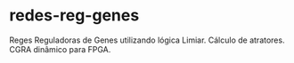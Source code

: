 # redes-reg-genes
Reges Reguladoras de Genes utilizando lógica Limiar. Cálculo de atratores. CGRA dinâmico para FPGA.
